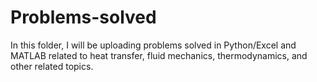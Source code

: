 # Problems-solved
In this folder, I will be uploading problems solved in Python/Excel and MATLAB related to heat transfer, fluid mechanics, thermodynamics, and other related topics.
